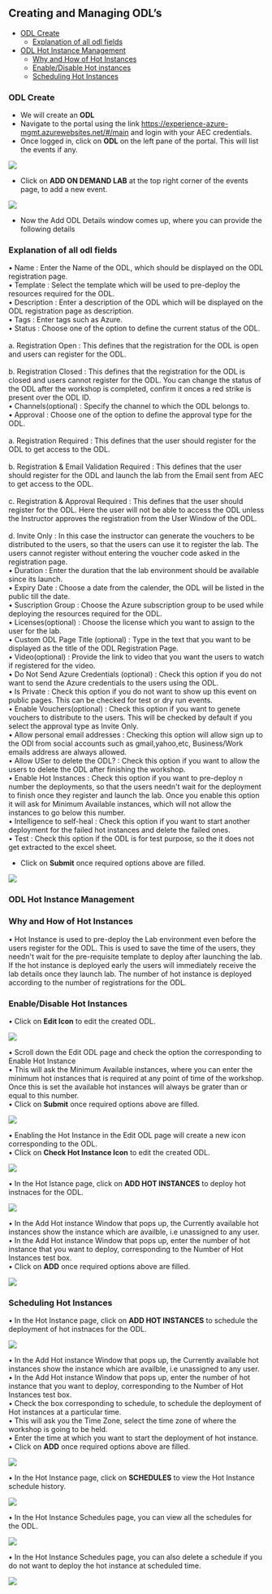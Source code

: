 ## Creating and Managing ODL’s
 * [ODL Create](#odl-create)
   * [Explanation of all odl fields](#explanation-of-all-odl-fields)
 * [ODL Hot Instance Management](#odl-hot-instance-management) 
   * [Why and How of Hot Instances](#why-and-how-of-hot-instances)
   * [Enable/Disable Hot instances](#enable-disable-hot-instances)
   * [Scheduling Hot Instances](#scheduling-hot-instances)

### ODL Create
- We will create an **ODL**
- Navigate to the portal using the link https://experience-azure-mgmt.azurewebsites.net/#/main and login with your AEC credentials.  
- Once logged in, click on **ODL** on the left pane of the portal. This will list the events if any.  

<img src="https://github.com/Suraj2093/Azure-Experience-Centre/blob/master/Images/ODL_click.png"/>

- Click on **ADD ON DEMAND LAB** at the top right corner of the events page, to add a new event.  

<img src="https://github.com/Suraj2093/Azure-Experience-Centre/blob/master/Images/Add_ODL.png"/>

- Now the Add ODL Details window comes up, where you can provide the following details
### Explanation of all odl fields
•	Name : Enter the Name of the ODL, which should be displayed on the ODL registration page.  
•	Template : Select the template which will be used to pre-deploy the resources required for the ODL.  
•	Description : Enter a description of the ODL which will be displayed on the ODL registration page as description.  
•	Tags : Enter tags such as Azure.  
•	Status : Choose one of the option to define the current status of the ODL.  
<br>a.	Registration Open : This defines that the registration for the ODL is open and users can register for the ODL.  
<br>b.	Registration Closed : This defines that the registration for the ODL is closed and users cannot register for the ODL. You can change the status of the ODL after the workshop is completed, confirm it onces a red strike is present over the ODL ID.  
•	Channels(optional) : Specify the channel to which the ODL belongs to.  
•	Approval : Choose one of the option to define the approval type for the ODL.  
<br>a.	Registration Required : This defines that the user should register for the ODL to get access to the ODL.  
<br>b.	Registration & Email Validation Required : This defines that the user should register for the ODL and launch the lab from the Email sent from AEC to get access to the ODL.  
<br>c.	Registration & Approval Required : This defines that the user should register for the ODL. Here the user will not be able to access the ODL unless the Instructor approves the registration from the User Window of the ODL.  
<br>d.	Invite Only : In this case the instructor can generate the vouchers to be distributed to the users, so that the users can use it to register the lab. The users cannot register without entering the voucher code asked in the registration page.  
•	Duration : Enter the duration that the lab environment should be available since its launch.  
•	Expiry Date : Choose a date from the calender, the ODL will be listed in the public till the date.  
•	Suscription Group : Choose the Azure subscription group to be used while deploying the resources required for the ODL.  
•	Licenses(optional) : Choose the license which you want to assign to the user for the lab.  
•	Custom ODL Page Title (optional) : Type in the text that you want to be displayed as the title of the ODL Registration Page.  
•	Video(optional) : Provide the link to video that you want the users to watch if registered for the video.  
•	Do Not Send Azure Credentials (optional) : Check this option if you do not want to send the Azure credentials to the users using the ODL.  
•	Is Private : Check this option if you do not want to show up this event on public pages. This can be checked for test or dry run events.  
•	Enable Vouchers(optional) : Check this option if you want to genete vouchers to distribute to the users. This will be checked by default if you select the approval type as Invite Only.  
•	Allow personal email addresses : Checking this option will allow sign up to the ODl from social accounts such as gmail,yahoo,etc, Business/Work emails address are always allowed.  
•	Allow USer to delete the ODL? : Check this option if you want to allow the users to delete the ODL after finishing the workshop.  
•	Enable Hot Instances : Check this option if you want to pre-deploy n number the deployments, so that the users needn't wait for the deployment to finish once they register and launch the lab. Once you enable this option it will ask for Minimum Available instances, which will not allow the instances to go below this number.  
•	Intelligence to self-heal : Check this option if you want to start another deployment for the failed hot instances and delete the failed ones.  
•	Test : Check this option if the ODL is for test purpose, so the it does not get extracted to the excel sheet.  

- Click on **Submit** once required options above are filled.

<img src="https://github.com/Suraj2093/Azure-Experience-Centre/blob/master/Images/ODL_detail.png"/>

### ODL Hot Instance Management
### Why and How of Hot Instances 
• Hot Instance is used to pre-deploy the Lab environment even before the users register for the ODL. This is used to save the time of the users, they needn't wait for the pre-requisite template to deploy after launching the lab. If the hot instance is deployed early the users will immediately receive the lab details once they launch lab. The number of hot instance is deployed according to the number of registrations for the ODL.  

### Enable/Disable Hot Instances   
•	Click on **Edit Icon** to edit the created ODL.  

<img src="https://github.com/Suraj2093/Azure-Experience-Centre/blob/master/Images/Edit_ODL.png"/>

•	Scroll down the Edit ODL page and check the option the corresponding to Enable Hot Instance  
•	This will ask the Minimum Available instances, where you can enter the minimum hot instances that is required at any point of time of the workshop. Once this is set the available hot instances will always be grater than or equal to this number.  
•	Click on **Submit** once required options above are filled.  

<img src="https://github.com/Suraj2093/Azure-Experience-Centre/blob/master/Images/Enable-hot.png"/>

•	Enabling the Hot Instance in the Edit ODL page will create a new icon corresponding to the ODL.  
•	Click on **Check Hot Instance Icon** to edit the created ODL.  

<img src="https://github.com/Suraj2093/Azure-Experience-Centre/blob/master/Images/Check_hot.png"/>

•	In the Hot Istance page, click on **ADD HOT INSTANCES** to deploy hot instnaces for the ODL.

<img src="https://github.com/Suraj2093/Azure-Experience-Centre/blob/master/Images/Add_instances.png"/>

•	In the Add Hot instance Window that pops up, the Currently available hot instances show the instance which are availble, i.e unassigned to any user.  
•	In the Add Hot instance Window that pops up, enter the number of hot instance that you want to deploy, corresponding to the Number of Hot Instances test box.  
•	Click on **ADD** once required options above are filled.  

<img src="https://github.com/Suraj2093/Azure-Experience-Centre/blob/master/Images/Number_instancepng.png"/>

### Scheduling Hot Instances  
•	In the Hot Instance page, click on **ADD HOT INSTANCES** to schedule the deployment of hot instnaces for the ODL.  

<img src="https://github.com/Suraj2093/Azure-Experience-Centre/blob/master/Images/Add_instances.png"/>

•	In the Add Hot instance Window that pops up, the Currently available hot instances show the instance which are availble, i.e unassigned to any user.
•	In the Add Hot instance Window that pops up, enter the number of hot instance that you want to deploy, corresponding to the Number of Hot Instances test box.  
•	Check the box corresponding to schedule, to schedule the deployment of Hot instances at a particular time.  
•	This will ask you the Time Zone, select the time zone of where the workshop is going to be held.  
•	Enter the time at which you want to start the deployment of hot instance.  
•	Click on **ADD** once required options above are filled.  

<img src="https://github.com/Suraj2093/Azure-Experience-Centre/blob/master/Images/hot_schedule.png"/>

•	In the Hot Instance page, click on **SCHEDULES** to view the Hot Instance schedule history.  

<img src="https://github.com/Suraj2093/Azure-Experience-Centre/blob/master/Images/click_schedule.png"/>

•	In the Hot Instance Schedules page, you can view all the schedules for the ODL. 

<img src="https://github.com/Suraj2093/Azure-Experience-Centre/blob/master/Images/schedules_history.png"/>

•	In the Hot Instance Schedules page, you can also delete a schedule if you do not want to deploy the hot instance at scheduled time.  

<img src="https://github.com/Suraj2093/Azure-Experience-Centre/blob/master/Images/schedule_delete.png"/>

